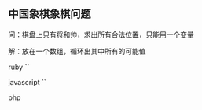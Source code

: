 ## 中国象棋象棋问题
问：棋盘上只有将和帅，求出所有合法位置，只能用一个变量

解：放在一个数组，循环出其中所有的可能值 

ruby ``

javascript ``

php <pre><?php
$arr = array(0,0,array());
for($arr[0]=1;$arr[0]<=9;$arr[0]++)
        for($arr[1]=1;$arr[1]<=9;$arr[1]++)
                if($arr[1]%3!=$arr[0]%3)array_push($arr[2],array($arr[0],$arr[1]));
print_r($arr[2]);
?>
</pre>